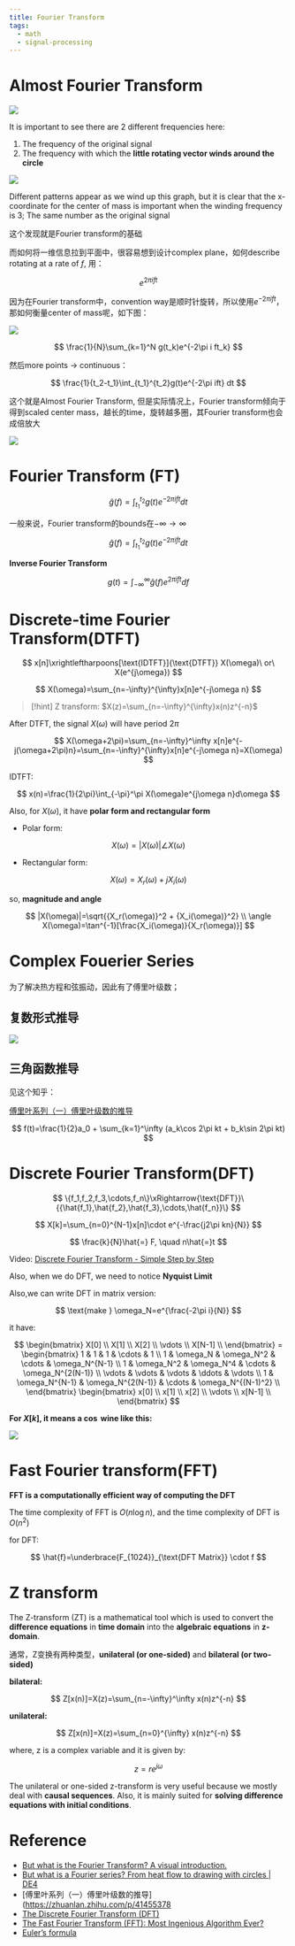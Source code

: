 ```yaml
---
title: Fourier Transform
tags:
  - math
  - signal-processing
---
```

# Almost Fourier Transform

![](signal_processing/attachments/Pasted%20image%2020230919152200.png)

It is important to see there are 2 different frequencies here:
1. The frequency of the original signal
2. The frequency with which the **little rotating vector winds around the circle**

![](signal_processing/attachments/Pasted%20image%2020230919152234.png)

Different patterns appear as we wind up this graph, but it is clear that the x-coordinate for the center of mass is important when the winding frequency is 3; The same number as the original signal

这个发现就是Fourier transform的基础

而如何将一维信息拉到平面中，很容易想到设计complex plane，如何describe rotating at a rate of $f$, 用：

$$
e^{2\pi i ft}
$$

因为在Fourier transform中，convention way是顺时针旋转，所以使用$e^{-2\pi ift}$，那如何衡量center of mass呢，如下图：


![](signal_processing/attachments/Pasted%20image%2020230919152357.png)


$$
\frac{1}{N}\sum_{k=1}^N g(t_k)e^{-2\pi i ft_k}
$$

然后more points → continuous：

$$
\frac{1}{t_2-t_1}\int_{t_1}^{t_2}g(t)e^{-2\pi ift} dt
$$

这个就是Almost Fourier Transform, 但是实际情况上，Fourier transform倾向于得到scaled center mass，越长的time，旋转越多圈，其Fourier transform也会成倍放大

![](signal_processing/attachments/Pasted%20image%2020230919152720.png)


# Fourier Transform (FT)

$$
\hat{g}(f)=\int_{t_1}^{t_2}g(t)e^{-2\pi ift}dt
$$

一般来说，Fourier transform的bounds在$-\infty \rightarrow \infty$

$$
\hat{g}(f)=\int_{t_1}^{t_2}g(t)e^{-2\pi ift}dt
$$

**Inverse Fourier Transform**

$$
g(t)=\int_{-\infty}^{\infty}\hat{g}(f)e^{2\pi ift}df
$$

# **Discrete-time Fourier Transform(DTFT)**

$$
x[n]\xrightleftharpoons[\text{IDTFT}]{\text{DTFT}} X(\omega)\ or\ X(e^{j\omega})
$$

$$
X(\omega)=\sum_{n=-\infty}^{\infty}x[n]e^{-j\omega n}
$$


> [!hint] 
> Z transform: 
$X(z)=\sum_{n=-\infty}^{\infty}x(n)z^{-n}$ 

After DTFT, the signal $X(\omega)$ will have period $2\pi$

$$
X(\omega+2\pi)=\sum_{n=-\infty}^\infty x[n]e^{-j(\omega+2\pi)n}=\sum_{n=-\infty}^{\infty}x[n]e^{-j\omega n}=X(\omega)
$$

IDTFT:

$$
x(n)=\frac{1}{2\pi}\int_{-\pi}^\pi X(\omega)e^{j\omega n}d\omega
$$

Also, for $X(\omega)$, it have **polar form and rectangular form**

- Polar form:

$$
X(\omega)=|X(\omega)|\angle X(\omega)
$$

- Rectangular form:

$$
X(\omega)=X_r(\omega)+jX_i(\omega)
$$

so, **magnitude and angle**

$$
|X(\omega)|=\sqrt{{X_r(\omega)}^2 + {X_i(\omega)}^2} \\
\angle X(\omega)=\tan^{-1}[\frac{X_i(\omega)}{X_r(\omega)}]
$$

# Complex Fouerier Series

为了解决热方程和弦振动，因此有了傅里叶级数；

## 复数形式推导

![](signal_processing/attachments/Pasted%20image%2020230919153109.png)


## 三角函数推导

见这个知乎：

[傅里叶系列（一）傅里叶级数的推导](https://zhuanlan.zhihu.com/p/41455378)

$$
f(t)=\frac{1}{2}a_0 + \sum_{k=1}^\infty (a_k\cos 2\pi kt + b_k\sin 2\pi kt)
$$


# Discrete Fourier Transform(DFT)

$$
\{f_1,f_2,f_3,\cdots,f_n\}\xRightarrow{\text{DFT}}\{{\hat{f_1},\hat{f_2},\hat{f_3},\cdots,\hat{f_n}}\}
$$

$$
X[k]=\sum_{n=0}^{N-1}x[n]\cdot e^{-\frac{j2\pi kn}{N}}
$$

$$
\frac{k}{N}\hat{=} F, \quad n\hat{=}t
$$

Video: [Discrete Fourier Transform - Simple Step by Step](https://www.youtube.com/watch?v=mkGsMWi_j4Q)

Also, when we do DFT, we need to notice **Nyquist Limit**

Also,we can write DFT in matrix version:

$$
\text{make } \omega_N=e^{\frac{-2\pi i}{N}}
$$

it have:

$$
\begin{bmatrix}
X[0] \\
X[1] \\
X[2] \\
\vdots \\
X[N-1] \\
\end{bmatrix} =
\begin{bmatrix}
1 & 1 & 1 & \cdots & 1 \\
1 & \omega_N & \omega_N^2 & \cdots & \omega_N^{N-1} \\
1 & \omega_N^2 & \omega_N^4 & \cdots & \omega_N^{2(N-1)} \\
\vdots & \vdots & \vdots & \ddots & \vdots \\
1 & \omega_N^{N-1} & \omega_N^{2(N-1)} & \cdots & \omega_N^{(N-1)^2} \\
\end{bmatrix} 
\begin{bmatrix}
x[0] \\
x[1] \\
x[2] \\
\vdots \\
x[N-1] \\
\end{bmatrix}
$$

**For $X[k]$, it means a $\cos$ wine like this:**

![](signal_processing/attachments/Pasted%20image%2020230919153401.png)

# Fast Fourier transform(FFT)

**FFT is a computationally efficient way of computing the DFT**

The time complexity of FFT is $O(n\log{n})$, and the time complexity of DFT is $O(n^2)$

for DFT:

$$
\hat{f}=\underbrace{F_{1024}}_{\text{DFT Matrix}} \cdot f
$$

# Z transform

The Z-transform (ZT) is a mathematical tool which is used to convert the **difference equations** in **time domain** into the **algebraic equations** in **z-domain**.

通常，Z变换有两种类型，**unilateral (or one-sided)** and **bilateral (or two-sided)**

**bilateral:**

$$
Z[x(n)]=X(z)=\sum_{n=-\infty}^\infty x(n)z^{-n}
$$

**unilateral:**

$$
Z[x(n)]=X(z)=\sum_{n=0}^{\infty} x(n)z^{-n}
$$

where, z is a complex variable and it is given by:

$$
z=re^{j \omega}
$$

The unilateral or one-sided z-transform is very useful because we mostly deal with **causal sequences**. Also, it is mainly suited for **solving difference equations with initial conditions**.

# Reference

* [But what is the Fourier Transform? A visual introduction.](https://www.youtube.com/watch?v=spUNpyF58BY&t=614s)
* [But what is a Fourier series? From heat flow to drawing with circles | DE4](https://www.youtube.com/watch?v=r6sGWTCMz2k&t=531s)
* [傅里叶系列（一）傅里叶级数的推导](https://zhuanlan.zhihu.com/p/41455378
* [The Discrete Fourier Transform (DFT)](https://www.youtube.com/watch?v=nl9TZanwbBk)
* [The Fast Fourier Transform (FFT): Most Ingenious Algorithm Ever?](https://www.youtube.com/watch?v=h7apO7q16V0)
* [Euler’s formula](https://www.notion.so/Euler-s-formula-d8e4462d5cda4e09a4ca4fcda7cd1392?pvs=21)